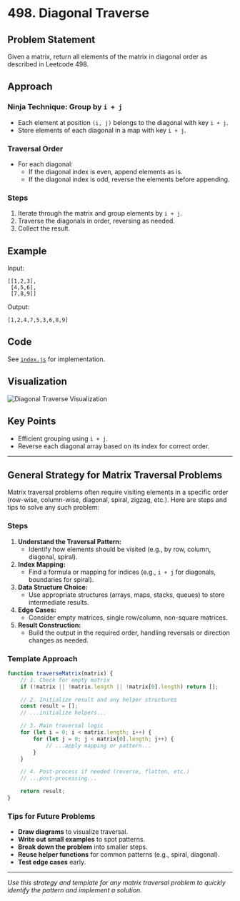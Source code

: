 # 498. Diagonal Traverse

## Problem Statement
Given a matrix, return all elements of the matrix in diagonal order as described in Leetcode 498.

## Approach

### Ninja Technique: Group by `i + j`
- Each element at position `(i, j)` belongs to the diagonal with key `i + j`.
- Store elements of each diagonal in a map with key `i + j`.

### Traversal Order
- For each diagonal:
  - If the diagonal index is even, append elements as is.
  - If the diagonal index is odd, reverse the elements before appending.

### Steps
1. Iterate through the matrix and group elements by `i + j`.
2. Traverse the diagonals in order, reversing as needed.
3. Collect the result.

## Example

Input:
```
[[1,2,3],
 [4,5,6],
 [7,8,9]]
```

Output:
```
[1,2,4,7,5,3,6,8,9]
```

## Code

See [`index.js`](./index.js) for implementation.

## Visualization

![Diagonal Traverse Visualization](./diagram.png)

## Key Points
- Efficient grouping using `i + j`.
- Reverse each diagonal array based on its index for correct order.

---

## General Strategy for Matrix Traversal Problems

Matrix traversal problems often require visiting elements in a specific order (row-wise, column-wise, diagonal, spiral, zigzag, etc.). Here are steps and tips to solve any such problem:

### Steps
1. **Understand the Traversal Pattern:**  
   - Identify how elements should be visited (e.g., by row, column, diagonal, spiral).
2. **Index Mapping:**  
   - Find a formula or mapping for indices (e.g., `i + j` for diagonals, boundaries for spiral).
3. **Data Structure Choice:**  
   - Use appropriate structures (arrays, maps, stacks, queues) to store intermediate results.
4. **Edge Cases:**  
   - Consider empty matrices, single row/column, non-square matrices.
5. **Result Construction:**  
   - Build the output in the required order, handling reversals or direction changes as needed.

### Template Approach

```js
function traverseMatrix(matrix) {
    // 1. Check for empty matrix
    if (!matrix || !matrix.length || !matrix[0].length) return [];

    // 2. Initialize result and any helper structures
    const result = [];
    // ...initialize helpers...

    // 3. Main traversal logic
    for (let i = 0; i < matrix.length; i++) {
        for (let j = 0; j < matrix[0].length; j++) {
            // ...apply mapping or pattern...
        }
    }

    // 4. Post-process if needed (reverse, flatten, etc.)
    // ...post-processing...

    return result;
}
```

### Tips for Future Problems
- **Draw diagrams** to visualize traversal.
- **Write out small examples** to spot patterns.
- **Break down the problem** into smaller steps.
- **Reuse helper functions** for common patterns (e.g., spiral, diagonal).
- **Test edge cases** early.

---

_Use this strategy and template for any matrix traversal problem to quickly identify the pattern and implement a solution._